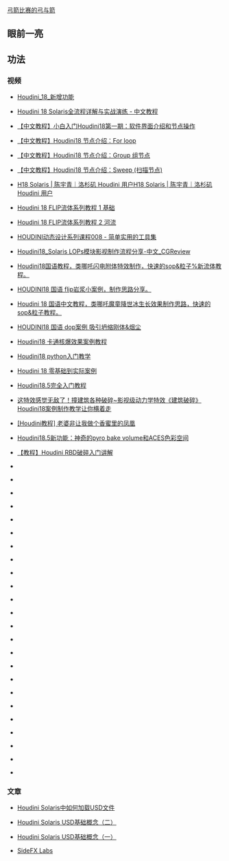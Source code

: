 [弓箭比赛的弓与箭](https://www.sidefx.com/download/daily-builds/)

##  眼前一亮

## 功法

### 视频

* [Houdini_18_新增功能](https://www.bilibili.com/video/av78584243)

* [Houdini 18 Solaris全流程详解与实战演练 - 中文教程](https://www.bilibili.com/video/av83912830)

* [【中文教程】小白入门Houdini18第一期：软件界面介绍和节点操作](https://www.bilibili.com/video/av85344806)

* [【中文教程】Houdini18 节点介绍：For loop](https://www.bilibili.com/video/av85672342)

* [【中文教程】Houdini18 节点介绍：Group 组节点](https://www.bilibili.com/video/av85816584)

* [【中文教程】Houdini18 节点介绍：Sweep (扫描节点)](https://www.bilibili.com/video/av86400615)

* [H18 Solaris | 陈宇青｜洛杉矶 Houdini 用户H18 Solaris | 陈宇青｜洛杉矶 Houdini 用户](https://www.bilibili.com/video/av88178607)

* [Houdini 18 FLIP流体系列教程 1 基础](https://www.bilibili.com/video/av80844615)

* [Houdini 18 FLIP流体系列教程 2 河流](https://www.bilibili.com/video/av89599464)

* [HOUDINI动态设计系列课程008 - 简单实用的工具集](https://www.bilibili.com/video/av89193217)

* [Houdini18_Solaris LOPs模块影视制作流程分享-中文_CGReview](https://www.bilibili.com/video/av79443654)

* [Houdini18国语教程，类哪吒闪电附体特效制作，快速的sop&粒子%新流体教程。](https://www.bilibili.com/video/BV1Kf4y1S7Dz)

* [HOUDINI18 国语 flip岩浆小案例，制作思路分享。](https://www.bilibili.com/video/BV1PT4y177Lj)

* [Houdini 18 国语中文教程，类哪吒魔童降世冰生长效果制作思路，快速的sop&粒子教程。](https://www.bilibili.com/video/BV1p54y1979d)

* [HOUDINI18 国语 dop案例 吸引坍缩刚体&烟尘](https://www.bilibili.com/video/BV1xT4y1A7hm)

* [Houdini18 卡通核爆效果案例教程](https://www.bilibili.com/video/BV1Wi4y1V7Dg)

* [Houdini18 python入门教学](https://www.bilibili.com/video/BV18V411a75k)

* [Houdini 18 零基础到实际案例](https://www.bilibili.com/video/BV1Hi4y187Ww)

* [Houdini18.5完全入门教程](https://www.bilibili.com/video/BV1Hp4y1k7Jr)

* [这特效感觉无敌了！撞建筑各种破碎~影视级动力学特效《建筑破碎》Houdini18案例制作教学让你横着走](https://www.bilibili.com/video/BV14V411z7Bq)

* [[Houdini教程] 老婆非让我做个香蜜里的凤凰](https://www.bilibili.com/video/BV1rV411k7do)

* [Houdini18.5新功能：神奇的pyro bake volume和ACES色彩空间](https://www.bilibili.com/video/BV1Qr4y1w7HU)

* [【教程】Houdini RBD破碎入门讲解](https://www.bilibili.com/video/BV1254y1y7Mm)

* []()

* []()

* []()

* []()

* []()

* []()

* []()

* []()

* []()

* []()

* []()

* []()

* []()

* []()

* []()

* []()

* []()

* []()

* []()

* []()

* []()

* []()

* []()

* []()











### 文章

* [Houdini Solaris中如何加载USD文件](http://www.aducg.com/2020/01/12/getting-started-with-houdini-solaris-usd/)


* [Houdini Solaris USD基础概念（二）](http://www.aducg.com/2020/01/05/houdini-solaris-usd-basics2/)

* [Houdini Solaris USD基础概念（一）](http://www.aducg.com/2020/01/05/houdini-solaris-usd-basics1/)

* [SideFX Labs](http://www.aducg.com/2019/11/29/sidefx-labs/)
